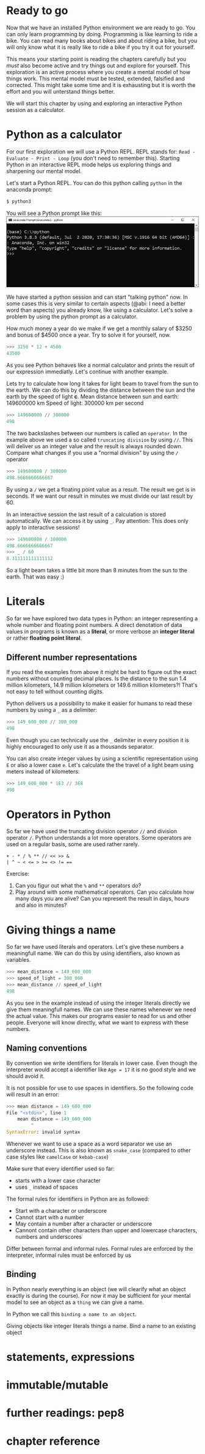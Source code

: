# Ready to go
Now that we have an installed Python environment we are ready to go. You can only learn programming by doing. Programming is like learning to ride a bike. You can read many books about bikes and about riding a bike, but you will only know what it is really like to ride a bike if you try it out for yourself.

This means your starting point is reading the chapters carefully but you *must* also become active and try things out and explore for yourself. This exploration is an active process where you create a mental model of how things work. This mental model must be tested, extended, falsified and corrected. This might take some time and it is exhausting but it is worth the effort and you will unterstand things better.

We will start this chapter by using and exploring an interactive Python session as a calculator.

# Python as a calculator
For our first exploration we will use a Python REPL. REPL stands for: `Read - Evaluate - Print - Loop` (you don't need to remember this). Starting Python in an interactive REPL mode helps us exploring things and sharpening our mental model.

Let's start a Python REPL. You can do this python calling `python` in the anaconda prompt:
``` python
$ python3
```
You will see a Python prompt like this:
![Interactive Python session](ressources/ipython.png "Interactive Python session")

We have started a python session and can start "talking python" now. In some cases this is very similar to certain aspects (@abi: I need a better word than aspects) you already know, like using a calculator. Let's solve a problem by using the python prompt as a calculator.

How much money a year do we make if we get a monthly salary of $3250 and bonus of $4500 once a year. Try to solve it for yourself, now.
``` python
>>> 3250 * 12 + 4500
43500
``` 
As you see Python behaves like a normal calculator and prints the result of our expression immediatly. Let's continue with another example.

Lets try to calculate how long it takes for light beam to travel from the sun to the earth. We can do this by dividing the distance between the sun and the earth by the speed of light **c**.
Mean distance between sun and earth: 149600000 km
Speed of light: 300000 km per second

``` python
>>> 149600000 // 300000 
498
``` 

The two backslashes between our numbers is called an `operator`. In the example above we used a so called `truncating division` by using `//`. This will deliver us an integer value and the result is always rounded down. Compare what changes if you use a "normal division" by using the `/` operator 

``` python
>>> 149600000 / 300000 
498.6666666666667
``` 

By using a `/` we get a floating point value as a result. The result we get is in seconds. If we want our result in minutes we must divide our last result by 60.

In an interactive session the last result of a calculation is stored automatically. We can access it by using `_`. Pay attention: This does only apply to interactive sessions!

``` python
>>> 149600000 / 300000 
498.6666666666667
>>> _ / 60
8.311111111111112
``` 

So a light beam takes a little bit more than 8 minutes from the sun to the earth. That was easy :)

# Literals
So far we have explored two data types in Python: an integer representing a whole number and floating point numbers. A direct denotation of data values in programs is known as a **literal**, or more verbose an **integer literal** or rather **floating point literal**. 

## Different number representations
If you read the examples from above it might be hard to figure out the exact numbers without counting decimal places. Is the distance to the sun 1.4 million kilometers, 14.9 million kilometers or 149.6 million kilometers?! That's not easy to tell without counting digits.

Python delivers us a possibility to make it easier for humans to read these numbers by using a `_` as a delimiter:

``` python
>>> 149_600_000 // 300_000 
498
``` 

Even though you can technically use the `_` delimiter in every position it is highly encouraged to only use it as a thousands separator.

You can also create integer values by using a scientific representation using `E` or also a lower case `e`. Let's calculate the the travel of a light beam using meters instead of kilometers:
``` python
>>> 149_600_000 * 1E3 // 3E8
498
``` 

# Operators in Python
So far we have used the truncating division operator `//` and division operator `/`. Python understands a lot more operators. Some operators are used on a regular basis, some are used rather rarely.
```
+ - * / % ** // << >> &
| ^ ~ < <= > >= <> != ==
```

Exercise: 
1) Can you figur out what the `%` and `**` operators do?
2) Play around with some mathematical operators. Can you calculate how many days you are alive? Can you represent the result in days, hours and also in minutes?

# Giving things a name
So far we have used literals and operators. Let's give these numbers a meaningfull name. We can do this by using identifiers, also known as variables.

``` python
>>> mean_distance = 149_600_000 
>>> speed_of_light = 300_000 
>>> mean_distance // speed_of_light
498
```

As you see in the example instead of using the integer literals directly we give them meaningfull names. We can use these names whenever we need the actual value. This makes our programs easier to read for us and other people. Everyone will know directly, what we want to express with these numbers.

## Naming conventions
By convention we write identifiers for literals in lower case. Even though the interpreter would accept a identifier like `Age = 17` it is no good style and we should avoid it.

It is not possible for use to use spaces in identifiers. So the following code will result in an error:

``` python
>>> mean distance = 149_600_000 
File "<stdin>", line 1
    mean distance = 149_600_000
         ^
SyntaxError: invalid syntax
```

Whenever we want to use a space as a word separator we use an underscore instead. This is also known as `snake_case` (compared to other case styles like `camelCase` or `kebab-case`)

Make sure that every identifier used so far:
- starts with a lower case character
- uses `_` instead of spaces

The formal rules for identifiers in Python are as followed:
- Start with a character or underscore
- Cannot start with a number
- May contain a number after a character or underscore
- Cannont contain other characters than upper and lowercase characters, numbers and underscores


Differ between formal and informal rules.
Formal rules are enforced by the interpreter, informal rules must be enforced by us

## Binding
In Python nearly everything is an object (we will clearify what an object exactly is during the course). For now it may be sufficient for your mental model to see an object as a `thing` we can give a name.

In Python we call this `binding a name to an object`.


Giving objects like integer literals things a name. Bind a name to an existing object


# statements, expressions


# immutable/mutable

# further readings: pep8
# chapter reference



